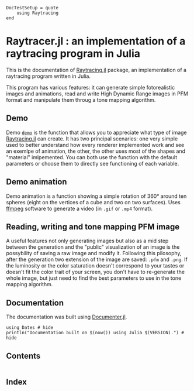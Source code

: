 ```@meta
DocTestSetup = quote
    using Raytracing
end
```

# Raytracer.jl : an implementation of a raytracing program in Julia

This is the documentation of [Raytracing.jl](https://github.com/cosmofico97/Raytracing) package, an implementation of a raytracing program written in Julia.

This program has various features: it can generate simple fotorealistic images and animations, read and write High Dynamic Range images in PFM format and manipulate them throug a tone mapping algorithm.


## Demo

Demo [`demo`](@ref) is the function that allows you to appreciate what type of image [Raytracing.jl](https://github.com/cosmofico97/Raytracing) can create. It has two principal scenaries: one very simple used to better understand how every renderer implemented work and see an exemlpe of animation, the other, the other uses most of the shapes and "material" imlpemented. You can both use the function with the default parameters or choose them to directly see functioning of each variable.


## Demo animation

Demo animation is a function showing a simple rotation of 360° around ten spheres (eight on the vertices of a cube and two on two surfaces). Uses [ffmpeg](https://www.ffmpeg.org/) software to generate a video (in `.gif` or `.mp4` format).


## Reading, writing and tone mapping PFM image

A useful features not only generating images but also as a mid step between the generation and the "public" visualization of an image is the possybility of saving a raw image and modify it. Following this pilosophy, after the generation two extension of the image are saved: `.pfm` and `.png`. If the luminosity or the color saturation doesn't correspond to your tastes or doesn't fit the color trait of your screen, you don't have to re-generate the whole image, but just need to find the best parameters to use in the tone mapping algorithm.


## Documentation

The documentation was built using [Documenter.jl](https://github.com/JuliaDocs).

```@example
using Dates # hide
println("Documentation built on $(now()) using Julia $(VERSION).") # hide
```

## Contents

```@contents
```

## Index

```@index
```

